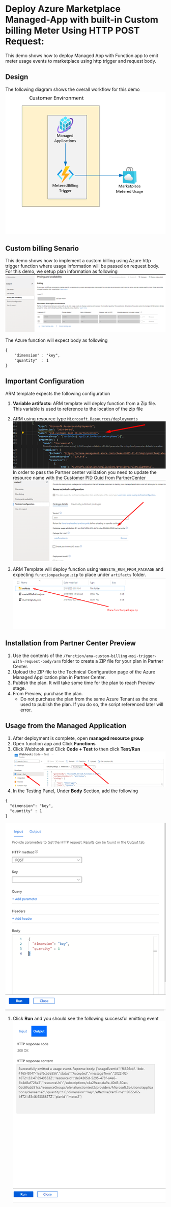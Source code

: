 # Deploy  Azure Marketplace Managed-App with built-in Custom billing Meter Using HTTP POST Request:

This demo shows how to deploy Managed App with Function app to  emit meter usage events to marketplace using http trigger and request body.

## Design
The following diagram shows the overall workflow for this demo
![Diagram](./images/Diagram.png)


## Custom billing Senario

This demo shows how to implement a custom billing using Azure http trigger function where usage information will be passed on request body.
For this demo, we setup plan information as following
![diagram](./images/Diagram5.png)

The Azure function will expect body as following
```
{
    "dimension" : "key",
    "quantity"  : 1
}
```


## Important Configuration
ARM template expects the following configuration
1. <b>Variable artifacts:</b> ARM template will deploy function from a Zip file. This variable is used to reference to the location of the zip file
1. ARM using resource type `Microsoft.Resources/deployments` 
![diagram](./images/Diagram2.png)
In order to pass the Partner center validation you need to update the resource name with the Customer PID Guid from PartnerCenter
![diagram](./images/Diagram3.png)

1. ARM Template will deploy function using `WEBSITE_RUN_FROM_PACKAGE` and expecting `functionpackage.zip` to place under `artifacts` folder.
![diagram](./images/Diagram4.png)



## Installation from Partner Center Preview

1. Use the contents of the `/function/ama-custom-billing-msi-trigger-with-request-body/arm` folder to create a ZIP file for your plan in Partner Center.
1. Upload the ZIP file to the Technical Configuration page of the Azure Managed Application plan in Partner Center.
1. Publish the plan. It will take some time for the plan to reach Preview stage.
1. From Preview, purchase the plan. 
    - Do not purchase the plan from the same Azure Tenant as the one used to publish the plan. If you do so, the script referenced later will error.
    

## Usage from the Managed Application

1. After deployment is complete, open **managed resource group** 
1. Open function app and Click **Functions**
1. Click Webhook  and Click **Code + Test** to then click **Test/Run**
![diagram](./images/Diagram7.png)
1. In the Testing Panel, Under **Body** Section, add the following 
```
{
  "dimension": "key",
  "quantity" : 1
}
```
![diagram](./images/Diagram8.png)

1. Click **Run** and you should see the following successful emitting event
![diagram](./images/Diagram9.png)

